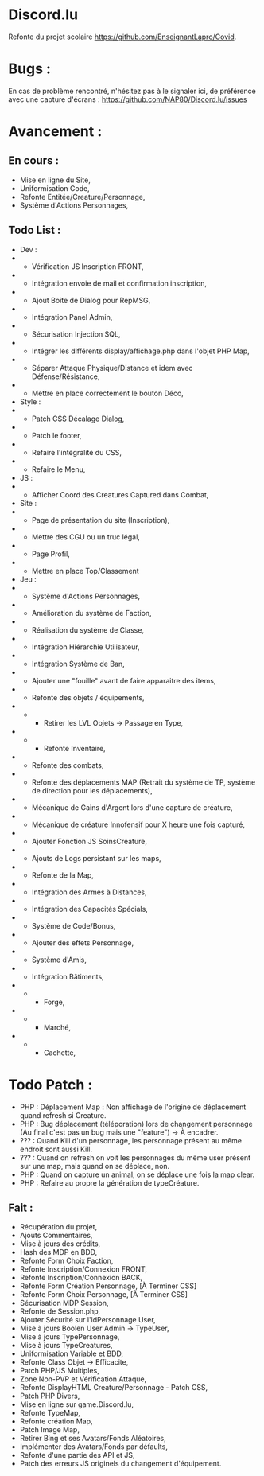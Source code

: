 # Discord.lu
Refonte du projet scolaire https://github.com/EnseignantLapro/Covid.

# Bugs :
En cas de problème rencontré, n'hésitez pas à le signaler ici, de préférence avec une capture d'écrans : https://github.com/NAP80/Discord.lu/issues

# Avancement :

## En cours :
- Mise en ligne du Site,
- Uniformisation Code,
- Refonte Entitée/Creature/Personnage,
- Système d'Actions Personnages,

## Todo List :
- Dev :
- - Vérification JS Inscription FRONT,
- - Intégration envoie de mail et confirmation inscription,
- - Ajout Boite de Dialog pour RepMSG,
- - Intégration Panel Admin,
- - Sécurisation Injection SQL,
- - Intégrer les différents display/affichage.php dans l'objet PHP Map,
- - Séparer Attaque Physique/Distance et idem avec Défense/Résistance,
- - Mettre en place correctement le bouton Déco,
- Style :
- - Patch CSS Décalage Dialog,
- - Patch le footer,
- - Refaire l'intégralité du CSS,
- - Refaire le Menu,
- JS :
- - Afficher Coord des Creatures Captured dans Combat,
- Site :
- - Page de présentation du site (Inscription),
- - Mettre des CGU ou un truc légal,
- - Page Profil,
- - Mettre en place Top/Classement
- Jeu :
- - Système d'Actions Personnages,
- - Amélioration du système de Faction,
- - Réalisation du système de Classe,
- - Intégration Hiérarchie Utilisateur,
- - Intégration Système de Ban,
- - Ajouter une "fouille" avant de faire apparaitre des items,
- - Refonte des objets / équipements,
- - - Retirer les LVL Objets -> Passage en Type,
- - - Refonte Inventaire,
- - Refonte des combats,
- - Refonte des déplacements MAP (Retrait du système de TP, système de direction pour les déplacements),
- - Mécanique de Gains d'Argent lors d'une capture de créature,
- - Mécanique de créature Innofensif pour X heure une fois capturé,
- - Ajouter Fonction JS SoinsCreature,
- - Ajouts de Logs persistant sur les maps,
- - Refonte de la Map,
- - Intégration des Armes à Distances,
- - Intégration des Capacités Spécials,
- - Système de Code/Bonus,
- - Ajouter des effets Personnage,
- - Système d'Amis,
- - Intégration Bâtiments,
- - - Forge,
- - - Marché,
- - - Cachette,

# Todo Patch :
- PHP : Déplacement Map : Non affichage de l'origine de déplacement quand refresh si Creature.
- PHP : Bug déplacement (téléporation) lors de changement personnage (Au final c'est pas un bug mais une "feature") -> À encadrer.
- ??? : Quand Kill d'un personnage, les personnage présent au même endroit sont aussi Kill.
- ??? : Quand on refresh on voit les personnages du même user présent sur une map, mais quand on se déplace, non.
- PHP : Quand on capture un animal, on se déplace une fois la map clear.
- PHP : Refaire au propre la génération de typeCréature.

## Fait :
- Récupération du projet,
- Ajouts Commentaires,
- Mise à jours des crédits,
- Hash des MDP en BDD,
- Refonte Form Choix Faction,
- Refonte Inscription/Connexion FRONT,
- Refonte Inscription/Connexion BACK,
- Refonte Form Création Personnage, [À Terminer CSS]
- Refonte Form Choix Personnage, [À Terminer CSS]
- Sécurisation MDP Session,
- Refonte de Session.php,
- Ajouter Sécurité sur l'idPersonnage User,
- Mise à jours Boolen User Admin -> TypeUser,
- Mise à jours TypePersonnage,
- Mise à jours TypeCreatures,
- Uniformisation Variable et BDD,
- Refonte Class Objet -> Efficacite,
- Patch PHP/JS Multiples,
- Zone Non-PVP et Vérification Attaque,
- Refonte DisplayHTML Creature/Personnage - Patch CSS,
- Patch PHP Divers,
- Mise en ligne sur game.Discord.lu,
- Refonte TypeMap,
- Refonte création Map,
- Patch Image Map,
- Retirer Bing et ses Avatars/Fonds Aléatoires,
- Implémenter des Avatars/Fonds par défaults,
- Refonte d'une partie des API et JS,
- Patch des erreurs JS originels du changement d'équipement.